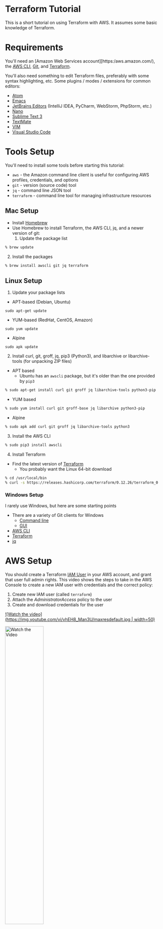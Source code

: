 # Terraform Tutorial

This is a short tutorial on using Terraform with AWS. It assumes some basic knowledge of Terraform.

# Requirements

You'll need an [Amazon Web Services account][https:/aws.amazon.com/), the [AWS CLI](https://aws.amazon.com/cli/), [Git](https://git-scm.com/), and [Terraform](https://terraform.io/).

You'll also need something to edit Terraform files, preferably with some syntax highlighting, etc. Some plugins / modes / extensions for common editors:

* [Atom](https://atom.io/packages/language-terraform)
* [Emacs](https://melpa.org/#/terraform-mode)
* [JetBrains Editors](https://plugins.jetbrains.com/plugin/7808-hashicorp-terraform--hcl-language-support) (IntelliJ IDEA, PyCharm, WebStorm, PhpStorm, etc.)
* [Nano](https://github.com/scopatz/nanorc)
* [Sublime Text 3](https://packagecontrol.io/packages/Terraform)
* [TextMate](https://github.com/aurynn/Terraform.tmbundle)
* [VIM](https://github.com/hashivim/vim-terraform)
* [Visual Studio Code](https://github.com/hashicorp/vscode-terraform)


# Tools Setup

You'll need to install some tools before starting this tutorial:

* `aws` - the Amazon command line client is useful for configuring AWS profiles, credentials, and options
* `git` - version (source code) tool
* `jq` - command line JSON tool
* `terraform` - command line tool for managing infrastructure resources

## Mac Setup

* Install [Homebrew](https://brew.sh)
* Use Homebrew to install Terraform, the AWS CLI, jq, and a newer version of git:
  1. Update the package list
```bash
% brew update
```
  2. Install the packages
```bash
% brew install awscli git jq terraform
```

## Linux Setup

1. Update your package lists
  * APT-based (Debian, Ubuntu)
```
sudo apt-get update
```
  * YUM-based (RedHat, CentOS, Amazon)
```
sudo yum update
```
  * Alpine
```
sudo apk update
```
2. Install curl, git, groff, jq, pip3 (Python3), and libarchive or libarchive-tools (for unpacking ZIP files)
  * APT based
    * Ubuntu has an `awscli` package, but it's older than the one provided by `pip3`
```bash
% sudo apt-get install curl git groff jq libarchive-tools python3-pip
```
  * YUM based
```bash
% sudo yum install curl git groff-base jq libarchive python3-pip
```
  * Alpine
```bash
% sudo apk add curl git groff jq libarchive-tools python3
```
3. Install the AWS CLI
```bash
% sudo pip3 install awscli
```
4. Install Terraform
  * Find the latest version of [Terraform](https://www.terraform.io/downloads.html)
    * You probably want the Linux 64-bit download
```bash
% cd /usr/local/bin
% curl -s https://releases.hashicorp.com/terraform/0.12.26/terraform_0.12.26_linux_amd64.zip | bsdtar xf - && chmod 0755 terraform
```

### Windows Setup

I rarely use Windows, but here are some starting points
* There are a variety of Git clients for Windows
  * [Command line](https://git-scm.com/downloads)
  * [GUI](https://git-scm.com/download/gui/windows)
* [AWS CLI](https://docs.aws.amazon.com/cli/latest/userguide/install-cliv2-windows.html)
* [Terraform](https://www.terraform.io/downloads.html)
* [jq](https://stedolan.github.io/jq/)

# AWS Setup

You should create a Terraform [IAM User](https://docs.aws.amazon.com/IAM/latest/UserGuide/id_users.html) in your AWS account, and grant that user full admin rights. This video shows the steps to take in the AWS Console  to create a new IAM user with credentials and the correct policy:

1. Create new IAM user (called `terraform`)
2. Attach the _AdministratorAccess_ policy to the user
3. Create and download credentials for the user

[![Watch the video](https://img.youtube.com/vi/vhEH8_Man3U/maxresdefault.jpg | width=50)](https://youtu.be/vhEH8_Man3U)


<a href="http://www.youtube.com/watch?feature=player_embedded&v=vhEH8_Man3U" target="_blank">
 <img src="http://img.youtube.com/vi/vhEH8_Man3U/maxresdefault.jpg" alt="Watch the Video" width="50%" />
</a>
